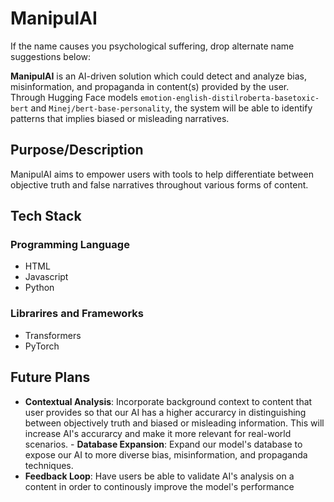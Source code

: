 # ManipulAI

If the name causes you psychological suffering, drop alternate name suggestions below:

**ManipulAI** is an AI-driven solution which could detect and analyze bias, misinformation, and propaganda in content(s) provided by the user. Through Hugging Face models `emotion-english-distilroberta-basetoxic-bert` and `Minej/bert-base-personality`, the system will be able to identify patterns that implies biased or misleading narratives. 

## Purpose/Description 
ManipulAI aims to empower users with tools to help differentiate between objective truth and false narratives throughout various forms of content. 

## Tech Stack 

### Programming Language 
- HTML
- Javascript
- Python
  
### Librarires and Frameworks
- Transformers
- PyTorch

## Future Plans
- **Contextual Analysis**: Incorporate background context to content that user provides so that our AI has a higher accurarcy in distinguishing between objectively truth and biased or misleading information. This will increase AI's accurarcy and make it more relevant for real-world scenarios. - **Database Expansion**: Expand our model's database to expose our AI to more diverse bias, misinformation, and propaganda techniques.
- **Feedback Loop**: Have users be able to validate AI's analysis on a content in order to continously improve the model's performance 

